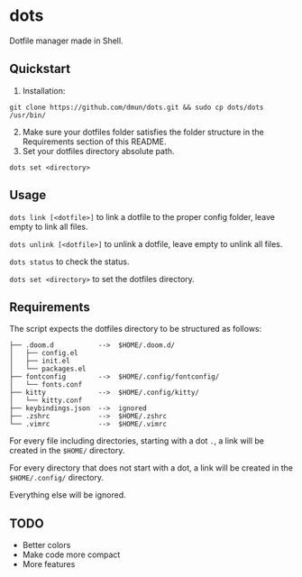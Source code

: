 # dots
Dotfile manager made in Shell.

## Quickstart
1. Installation:
```
git clone https://github.com/dmun/dots.git && sudo cp dots/dots /usr/bin/
```
2. Make sure your dotfiles folder satisfies the folder structure in the Requirements section of this README.
3. Set your dotfiles directory absolute path.
```
dots set <directory>
```

## Usage
`dots link [<dotfile>]` to link a dotfile to the proper config folder, leave empty to link all files.
 
`dots unlink [<dotfile>]` to unlink a dotfile, leave empty to unlink all files.

`dots status` to check the status.

`dots set <directory>` to set the dotfiles directory.

## Requirements
The script expects the dotfiles directory to be structured as follows:
```
├── .doom.d           -->  $HOME/.doom.d/
│   ├── config.el
│   ├── init.el
│   └── packages.el
├── fontconfig        -->  $HOME/.config/fontconfig/
│   └── fonts.conf
├── kitty             -->  $HOME/.config/kitty/
│   └── kitty.conf
├── keybindings.json  -->  ignored
├── .zshrc            -->  $HOME/.zshrc
└── .vimrc            -->  $HOME/.vimrc
```
For every file including directories, starting with a dot `.`, a link will be created in the `$HOME/` directory.

For every directory that does not start with a dot, a link will be created in the `$HOME/.config/` directory.

Everything else will be ignored.

## TODO
* Better colors
* Make code more compact
* More features
